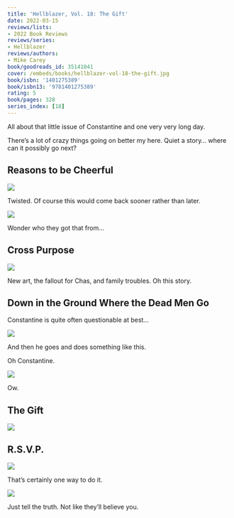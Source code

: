 ```yaml
---
title: 'Hellblazer, Vol. 18: The Gift'
date: 2022-03-15
reviews/lists:
- 2022 Book Reviews
reviews/series:
- Hellblazer
reviews/authors:
- Mike Carey
book/goodreads_id: 35141041
cover: /embeds/books/hellblazer-vol-18-the-gift.jpg
book/isbn: '1401275389'
book/isbn13: '9781401275389'
rating: 5
book/pages: 328
series_index: [18]
---
```

All about that little issue of Constantine and one very very long day. 

There’s a lot of crazy things going on better my here. Quiet a story… where can it possibly go next?

<!--more-->

## Reasons to be Cheerful

![](/embeds/books/attachments/hellblazer-18-160bfb.png)

Twisted. Of course this would come back sooner rather than later. 

![](/embeds/books/attachments/hellblazer-18-7de297.png)

Wonder who they got that from…

## Cross Purpose

![](/embeds/books/attachments/hellblazer-18-54f493.png)

New art, the fallout for Chas, and family troubles. Oh this story. 

## Down in the Ground Where the Dead Men Go
Constantine is quite often questionable at best…

![](/embeds/books/attachments/hellblazer-18-926732.png)

And then he goes and does something like this. 

Oh Constantine. 

![](/embeds/books/attachments/hellblazer-18-90e901.png)

Ow. 

## The Gift

![](/embeds/books/attachments/hellblazer-18-ca9853.png)

## R.S.V.P. 
![](/embeds/books/attachments/hellblazer-18-884a4b.png)

That’s certainly one way to do it. 

![](/embeds/books/attachments/hellblazer-18-db639b.png)

Just tell the truth. Not like they’ll believe you.